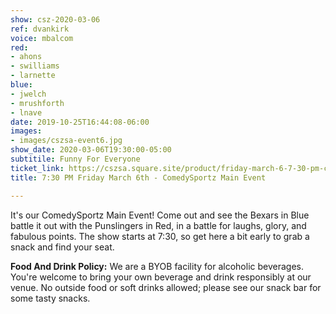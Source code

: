 ```yaml
---
show: csz-2020-03-06
ref: dvankirk
voice: mbalcom
red:
- ahons
- swilliams
- larnette
blue:
- jwelch
- mrushforth
- lnave
date: 2019-10-25T16:44:08-06:00
images:
- images/cszsa-event6.jpg
show_date: 2020-03-06T19:30:00-05:00
subtitile: Funny For Everyone
ticket_link: https://cszsa.square.site/product/friday-march-6-7-30-pm-comedysportz-main-event/181?cs=true
title: 7:30 PM Friday March 6th - ComedySportz Main Event

---
```

It's our ComedySportz Main Event! Come out and see the Bexars in Blue battle it out with the Punslingers in Red, in a battle for laughs, glory, and fabulous points. The show starts at 7:30, so get here a bit early to grab a snack and find your seat.

**Food And Drink Policy:** We are a BYOB facility for alcoholic beverages. You're welcome to bring your own beverage and drink responsibly at our venue. No outside food or soft drinks allowed; please see our snack bar for some tasty snacks.
